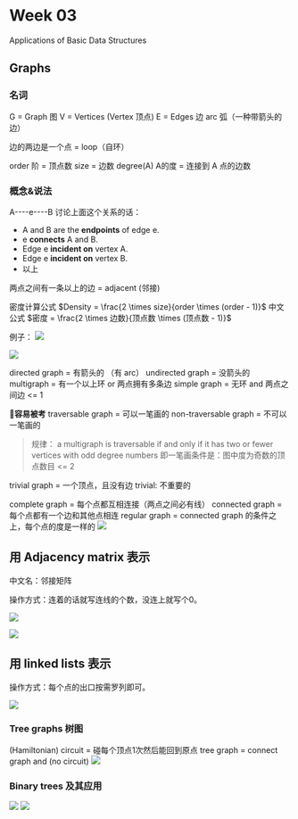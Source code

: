 # Week 03
Applications of Basic Data Structures

## Graphs
### 名词
G = Graph 图
V = Vertices (Vertex 顶点)
E = Edges 边
arc 弧（一种带箭头的边）

边的两边是一个点 = loop（自环）

order 阶 = 顶点数
size = 边数
degree(A) A的度 = 连接到 A 点的边数

### 概念&说法
A----e----B
讨论上面这个关系的话：

- A and B are the **endpoints** of edge e.
- e **connects** A and B.
- Edge e **incident on** vertex A.
- Edge e **incident on** vertex B.
- 以上


两点之间有一条以上的边 = adjacent (邻接)

密度计算公式
$Density = \frac{2 \times size}{order \times (order - 1)}$
中文公式
$密度 = \frac{2 \times 边数}{顶点数 \times (顶点数 - 1)}$

例子：
![](media/15162660316183/15162682310788.jpg)


![](media/15162660316183/15162676665857.jpg)


directed graph = 有箭头的 （有 arc）
undirected graph =  没箭头的
multigraph = 有一个以上环 or 两点拥有多条边
simple graph = 无环 and 两点之间边 <= 1

📣**容易被考**
traversable graph = 可以一笔画的
non-traversable graph = 不可以一笔画的
> 规律：
a multigraph is traversable if and only if it has two or fewer vertices with odd degree numbers
即一笔画条件是：图中度为奇数的顶点数目 <= 2

trivial graph = 一个顶点，且没有边
trivial: 不重要的 

complete graph = 每个点都互相连接（两点之间必有线）
connected graph = 每个点都有一个边和其他点相连
regular graph = connected graph 的条件之上，每个点的度是一样的
![](media/15162660316183/15162692534652.jpg)

## 用 Adjacency matrix 表示
中文名：邻接矩阵

操作方式：连着的话就写连线的个数，没连上就写个0。

![](media/15162660316183/15162693049891.jpg)

![](media/15162660316183/15162693638264.jpg)

## 用 linked lists 表示

操作方式：每个点的出口按需罗列即可。

![](media/15162660316183/15162694503525.jpg)


### Tree graphs 树图

(Hamiltonian) circuit = 碰每个顶点1次然后能回到原点
tree graph = connect graph and (no circuit)
![](media/15162660316183/15162723080161.jpg)

### Binary trees 及其应用

![](media/15162660316183/15162723667700.jpg)
![](media/15162660316183/15162725101894.jpg)



